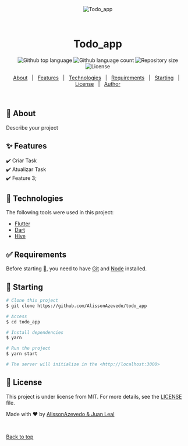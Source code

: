 <div align="center" id="top"> 
  <img src="./.github/app.gif" alt="Todo_app" />

  &#xa0;

  <!-- <a href="https://todo_app.netlify.app">Demo</a> -->
</div>

<h1 align="center">Todo_app</h1>

<p align="center">
  <img alt="Github top language" src="https://img.shields.io/github/languages/top/AlissonAzevedo/todo_app?color=56BEB8">

  <img alt="Github language count" src="https://img.shields.io/github/languages/count/AlissonAzevedo/todo_app?color=56BEB8">

  <img alt="Repository size" src="https://img.shields.io/github/repo-size/AlissonAzevedo/todo_app?color=56BEB8">

  <img alt="License" src="https://img.shields.io/github/license/AlissonAzevedo/todo_app?color=56BEB8">

  <!-- <img alt="Github issues" src="https://img.shields.io/github/issues/AlissonAzevedo/todo_app?color=56BEB8" /> -->

  <!-- <img alt="Github forks" src="https://img.shields.io/github/forks/AlissonAzevedo/todo_app?color=56BEB8" /> -->

  <!-- <img alt="Github stars" src="https://img.shields.io/github/stars/AlissonAzevedo/todo_app?color=56BEB8" /> -->
</p>

<!-- Status -->

<!-- <h4 align="center"> 
	🚧  Todo_app 🚀 Under construction...  🚧
</h4> 

<hr> -->

<p align="center">
  <a href="#dart-about">About</a> &#xa0; | &#xa0; 
  <a href="#sparkles-features">Features</a> &#xa0; | &#xa0;
  <a href="#rocket-technologies">Technologies</a> &#xa0; | &#xa0;
  <a href="#white_check_mark-requirements">Requirements</a> &#xa0; | &#xa0;
  <a href="#checkered_flag-starting">Starting</a> &#xa0; | &#xa0;
  <a href="#memo-license">License</a> &#xa0; | &#xa0;
  <a href="https://github.com/AlissonAzevedo" target="_blank">Author</a>
</p>

<br>

## :dart: About ##

Describe your project

## :sparkles: Features ##

:heavy_check_mark: Criar Task\
:heavy_check_mark: Atualizar Task\
:heavy_check_mark: Feature 3;

## :rocket: Technologies ##

The following tools were used in this project:

- [Flutter](https://flutter.dev/)
- [Dart](https://dart.dev/)
- [Hive](https://pub.dev/packages/hive)

## :white_check_mark: Requirements ##

Before starting :checkered_flag:, you need to have [Git](https://git-scm.com) and [Node](https://nodejs.org/en/) installed.

## :checkered_flag: Starting ##

```bash
# Clone this project
$ git clone https://github.com/AlissonAzevedo/todo_app

# Access
$ cd todo_app

# Install dependencies
$ yarn

# Run the project
$ yarn start

# The server will initialize in the <http://localhost:3000>
```

## :memo: License ##

This project is under license from MIT. For more details, see the [LICENSE](LICENSE.md) file.


Made with :heart: by <a href="https://github.com/AlissonAzevedo" target="_blank">AlissonAzevedo & Juan Leal</a>

&#xa0;

<a href="#top">Back to top</a>
